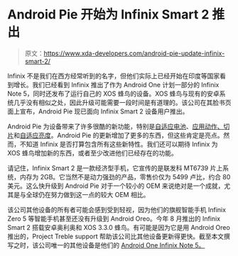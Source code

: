 # Android Pie 开始为 Infinix Smart 2 推出

> 原文：<https://www.xda-developers.com/android-pie-update-infinix-smart-2/>

Infinix 不是我们在西方经常听到的名字，但他们实际上已经开始在印度等国家看到增长。我们已经看到 Infinix 推出了作为 Android One 计划一部分的 Infinix Note 5，同时还发布了运行自己的 XOS 蜂鸟的设备。XOS 蜂鸟与现有的安卓系统几乎没有相似之处，因此升级可能需要一段时间是有道理的。该公司在其脸书页面上宣布，Android Pie 现已面向 Infinix Smart 2 设备用户推出。

Android Pie 为设备带来了许多很酷的新功能，特别是[自适应电池](https://www.xda-developers.com/android-p-beta-features/)、[应用动作、切片](https://www.xda-developers.com/slices-app-actions-android-p-google-assistant/)和[自适应亮度](https://www.xda-developers.com/android-p-beta-features/)。Android Pie 的更新增加了更多的东西，但这些肯定是亮点。然而，不知道 Infinix 是否打算包含所有这些新特性。我们还可以期待 Infinix 为 XOS 蜂鸟增加新的东西，或者至少改进他们已经存在的功能。

请记住，Infinix Smart 2 是一款经济型手机，它宣传的是联发科 MT6739 片上系统，内存为 2GB。它当然不是动力强劲的产品，零售价仅为 5499 卢比，约合 80 美元。这么快升级到 Android Pie 对于一个较小的 OEM 来说绝对是一个成就，尤其是与全球仍在努力做到这一点的较大 OEM 相比。

该公司其他设备的所有者可能会感到受到轻视，因为他们的旗舰智能手机 Infinix Zero 5 等智能手机甚至还没有升级到 Android Oreo。今年 8 月推出的 Infinix Smart 2 搭载安卓奥利奥和 XOS 3.3.0 蜂鸟。有可能是因为它是用 Android Oreo 推出的，Project Treble support 帮助该公司比其他设备更新得更快。截至本文撰写之时，该公司唯一的其他设备是他们的 [Android One Infinix Note 5。](https://www.xda-developers.com/infinix-note-5-stylus-android-one-launch-india/)